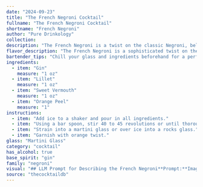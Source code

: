 ```yaml
---
date: "2024-09-23"
title: "The French Negroni Cocktail"
fullname: "The French Negroni Cocktail"
shortname: "French Negroni"
author: "Pure Drinkology"
collection:
description: "The French Negroni is a twist on the classic Negroni, belonging to the Negroni family. It swaps Campari for the French aperitif Lillet, adding a lighter, more floral twist. Its origin likely stems from the mid-20th century, as Lillet rose to popularity in the 1950s. "
flavor_description: "The French Negroni is a sophisticated twist on the classic, with a lighter, more floral profile. The gin's juniper and citrus notes are balanced by the sweet, herbal notes of Lillet and the bittersweet dryness of the vermouth. The orange peel adds a bright, zesty finish, creating a complex yet refreshing experience. "
bartender_tips: "Chill your glass and ingredients beforehand for a perfectly chilled cocktail. Use a good quality gin and Lillet Blanc for optimal flavor.  When expressing the orange peel, twist it over the drink to release the oils and add a fragrant aroma. Stir gently, not shake, to avoid dilution. "
ingredients:
  - item: "Gin"
    measure: "1 oz"
  - item: "Lillet"
    measure: "1 oz"
  - item: "Sweet Vermouth"
    measure: "1 oz"
  - item: "Orange Peel"
    measure: "1"
instructions:
  - item: "Add ice to a shaker and pour in all ingredients."
  - item: "Using a bar spoon, stir 40 to 45 revolutions or until thoroughly chilled."
  - item: "Strain into a martini glass or over ice into a rocks glass."
  - item: "Garnish with orange twist."
glass: "Martini Glass"
category: "cocktail"
has_alcohol: true
base_spirit: "gin"
family: "negroni"
visual: "## LLM Prompt for Describing the French Negroni**Prompt:**Imagine a classic Negroni, but with a softer, more approachable character.  **Describe the appearance of a French Negroni cocktail, focusing on these details:*** **Color:**  What is the overall color of the cocktail? Is it clear, cloudy, or layered? What kind of hue does it have? * **Texture:**  Is it smooth, thick, or have a slight sheen?* **Garnish:** The cocktail is garnished with an orange peel.  How does the orange peel add to the visual appeal? * **Glassware:**  The French Negroni is usually served in a classic rocks glass. How does the shape of the glass influence the overall appearance of the cocktail?**Bonus:**  Can you incorporate the names of the ingredients (Gin, Lillet, Sweet Vermouth) into the description to add further detail and depth? **Example:***The French Negroni appears as a captivating amber hue, kissed with the subtle warmth of the sweet vermouth. Its smooth, silky texture is reminiscent of the gin's botanicals, while the orange peel garnish adds a splash of vibrant orange to the otherwise sophisticated presentation.* "
source: "thecocktaildb"
---
```


